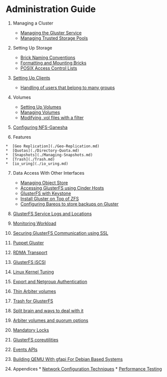 # Administration Guide

1. Managing a Cluster

	*  [Managing the Gluster Service](./Start-Stop-Daemon.md)
	*  [Managing Trusted Storage Pools](./Storage-Pools.md)

2. Setting Up Storage

	*  [Brick Naming Conventions](./Brick-Naming-Conventions.md)
	*  [Formatting and Mounting Bricks](./formatting-and-mounting-bricks.md)
	*  [POSIX Access Control Lists](./Access-Control-Lists.md)

3.  [Setting Up Clients](./Setting-Up-Clients.md)
	*  [Handling of users that belong to many groups](./Handling-of-users-with-many-groups.md)

4.  Volumes

	*  [Setting Up Volumes](./Setting-Up-Volumes.md)
	*  [Managing Volumes](./Managing-Volumes.md)
	*  [Modifying .vol files with a filter](./GlusterFS-Filter.md)

5.  [Configuring NFS-Ganesha](./NFS-Ganesha-GlusterFS-Integration.md)

6.   Features

	*  [Geo Replication](./Geo-Replication.md)
	*  [Quotas](./Directory-Quota.md)
	*  [Snapshots](./Managing-Snapshots.md)
	*  [Trash](./Trash.md)
	*  [io_uring](./io_uring.md)


7. Data Access With Other Interfaces

	*  [Managing Object Store](./Object-Storage.md)
	*  [Accessing GlusterFS using Cinder Hosts](./GlusterFS-Cinder.md)
	*  [GlusterFS with Keystone](./GlusterFS-Keystone-Quickstart.md)
	*  [Install Gluster on Top of ZFS](./Gluster-On-ZFS.md)
	*  [Configuring Bareos to store backups on Gluster](./Bareos.md)

8.  [GlusterFS Service Logs and Locations](./Logging.md)

9.  [Monitoring Workload](./Monitoring-Workload.md)

10.  [Securing GlusterFS Communication using SSL](./SSL.md)

11.  [Puppet Gluster](./Puppet.md)

12.  [RDMA Transport](./RDMA-Transport.md)

13.  [GlusterFS iSCSI](./GlusterFS-iSCSI.md)

14.  [Linux Kernel Tuning](./Linux-Kernel-Tuning.md)

15.  [Export and Netgroup Authentication](./Export-And-Netgroup-Authentication.md)

16.  [Thin Arbiter volumes](./Thin-Arbiter-Volumes.md)

17.  [Trash for GlusterFS](./Trash.md)

18.  [Split brain and ways to deal with it](Split-brain-and-ways-to-deal-with-it.md)

19.  [Arbiter volumes and quorum options](./arbiter-volumes-and-quorum.md)

20.  [Mandatory Locks](./Mandatory-Locks.md)

21.  [GlusterFS coreutilities](./GlusterFS-Coreutils.md)

22.  [Events APIs](./Events-APIs.md)

23.  [Building QEMU With gfapi For Debian Based Systems](./Building-QEMU-With-gfapi-For-Debian-Based-Systems.md)

24.  Appendices
	*  [Network Configuration Techniques](./Network-Configurations-Techniques.md)
	*  [Performance Testing](./Performance-Testing.md)

